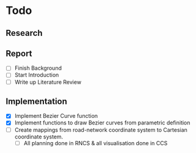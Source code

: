 # Todo

## Research

## Report

- [ ] Finish Background
- [ ] Start Introduction
- [ ] Write up Literature Review

## Implementation

- [x] Implement Bezier Curve function
- [x] Implement functions to draw Bezier curves from parametric definition
- [ ] Create mappings from road-network coordinate system to Cartesian coordinate system.
  - [ ] All planning done in RNCS & all visualisation done in CCS
